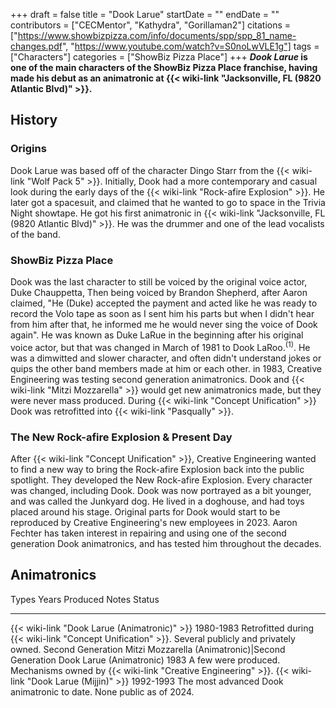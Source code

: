 +++
draft = false
title = "Dook Larue"
startDate = ""
endDate = ""
contributors = ["CECMentor", "Kathydra", "Gorillaman2"]
citations = ["https://www.showbizpizza.com/info/documents/spp/spp_81_name-changes.pdf", "https://www.youtube.com/watch?v=S0noLwVLE1g"]
tags = ["Characters"]
categories = ["ShowBiz Pizza Place"]
+++
***Dook Larue* is one of the main characters of the ShowBiz Pizza Place franchise, having made his debut as an animatronic at {{< wiki-link "Jacksonville, FL (9820 Atlantic Blvd)" >}}.**

## History

### Origins

Dook Larue was based off of the character Dingo Starr from the {{< wiki-link "Wolf Pack 5" >}}. Initially, Dook had a more contemporary and casual look during the early days of the {{< wiki-link "Rock-afire Explosion" >}}. He later got a spacesuit, and claimed that he wanted to go to space in the Trivia Night showtape. He got his first animatronic in {{< wiki-link "Jacksonville, FL (9820 Atlantic Blvd)" >}}. He was the drummer and one of the lead vocalists of the band.

### ShowBiz Pizza Place

Dook was the last character to still be voiced by the original voice actor, Duke Chauppetta, Then being voiced by Brandon Shepherd, after Aaron claimed, "He (Duke) accepted the payment and acted like he was ready to record the Volo tape as soon as I sent him his parts but when I didn't hear from him after that, he informed me he would never sing the voice of Dook again". He was known as Duke LaRue in the beginning after his original voice actor, but that was changed in March of 1981 to Dook LaRoo.<sup>(1)</sup>. He was a dimwitted and slower character, and often didn't understand jokes or quips the other band members made at him or each other. in 1983, Creative Engineering was testing second generation animatronics. Dook and {{< wiki-link "Mitzi Mozzarella" >}} would get new animatronics made, but they were never mass produced. During {{< wiki-link "Concept Unification" >}} Dook was retrofitted into {{< wiki-link "Pasqually" >}}.

### The New Rock-afire Explosion & Present Day

After {{< wiki-link "Concept Unification" >}}, Creative Engineering wanted to find a new way to bring the Rock-afire Explosion back into the public spotlight. They developed the New Rock-afire Explosion. Every character was changed, including Dook. Dook was now portrayed as a bit younger, and was called the Junkyard dog. He lived in a doghouse, and had toys placed around his stage. Original parts for Dook would start to be reproduced by Creative Engineering's new employees in 2023. Aaron Fechter has taken interest in repairing and using one of the second generation Dook animatronics, and has tested him throughout the decades.

## Animatronics

  Types                                                                                          Years Produced   Notes                                                             Status
  ---------------------------------------------------------------------------------------------- ---------------- ----------------------------------------------------------------- -------------------------------------------------------------------
  {{< wiki-link "Dook Larue (Animatronic)" >}}                                               1980-1983        Retrofitted during {{< wiki-link "Concept Unification" >}}.   Several publicly and privately owned.
  Second Generation Mitzi Mozzarella (Animatronic)|Second Generation Dook Larue (Animatronic)   1983             A few were produced.                                              Mechanisms owned by {{< wiki-link "Creative Engineering" >}}.
  {{< wiki-link "Dook Larue (Mijjin)" >}}                                                    1992-1993        The most advanced Dook animatronic to date.                       None public as of 2024.
